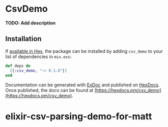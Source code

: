 # CsvDemo

**TODO: Add description**

## Installation

If [available in Hex](https://hex.pm/docs/publish), the package can be installed
by adding `csv_demo` to your list of dependencies in `mix.exs`:

```elixir
def deps do
  [{:csv_demo, "~> 0.1.0"}]
end
```

Documentation can be generated with [ExDoc](https://github.com/elixir-lang/ex_doc)
and published on [HexDocs](https://hexdocs.pm). Once published, the docs can
be found at [https://hexdocs.pm/csv_demo](https://hexdocs.pm/csv_demo).

# elixir-csv-parsing-demo-for-matt
